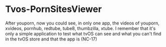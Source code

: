 # Tvos-PornSitesViewer
After youporn, now you could see, in only one app, the videos of youporn, xvideos, pornhub, redtube, tube8, thumbzilla, xtube. I remember that it's only a simple application to test what tvOS can see and what you can't find in the tvOS store and that the app is (NC-17)
